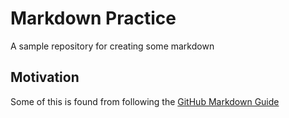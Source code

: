 # Markdown Practice
A sample repository for creating some markdown

## Motivation
Some of this is found from following the [GitHub Markdown Guide](https://guides.github.com/features/markdown)
